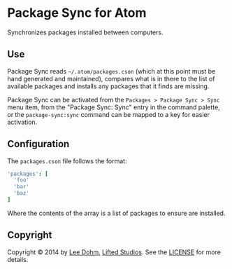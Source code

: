 # Package Sync for Atom

Synchronizes packages installed between computers.

## Use

Package Sync reads `~/.atom/packages.cson` (which at this point must be hand generated and maintained), compares what is in there to the list of available packages and installs any packages that it finds are missing.

Package Sync can be activated from the `Packages > Package Sync > Sync` menu item, from the "Package Sync: Sync" entry in the command palette, or the `package-sync:sync` command can be mapped to a key for easier activation.

## Configuration

The `packages.cson` file follows the format:

```cson
'packages': [
  'foo'
  'bar'
  'baz'
]
```

Where the contents of the array is a list of packages to ensure are installed.

## Copyright

Copyright &copy; 2014 by [Lee Dohm](http://www.lee-dohm.com), [Lifted Studios](http://www.liftedstudios.com). See the [LICENSE](https://github.com/lee-dohm/package-sync/LICENSE.md) for more details.
